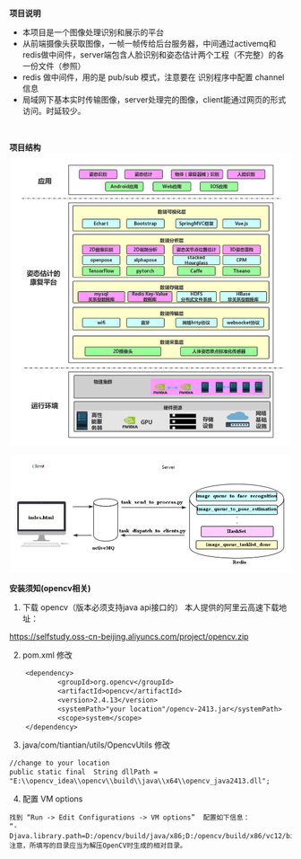 **项目说明**
- 本项目是一个图像处理识别和展示的平台
- 从前端摄像头获取图像，一帧一帧传给后台服务器，中间通过activemq和redis做中间件，server端包含人脸识别和姿态估计两个工程（不完整）的各一份文件（参照）
- redis 做中间件，用的是 pub/sub 模式，注意要在 识别程序中配置 channel 信息
- 局域网下基本实时传输图像，server处理完的图像，client能通过网页的形式访问。时延较少。
<br>


**项目结构**
 ![To do...](https://github.com/zhutianpeng/ImgProcessPlatform/raw/master/readme_pic/1.png)

 ![Already done](https://github.com/zhutianpeng/ImgProcessPlatform/raw/master/readme_pic/2.png)
 
 **安装须知(opencv相关)**
 1. 下载 opencv（版本必须支持java api接口的）
 本人提供的阿里云高速下载地址：
 
 https://selfstudy.oss-cn-beijing.aliyuncs.com/project/opencv.zip
 
 
 2. pom.xml 修改

```
    <dependency>
            <groupId>org.opencv</groupId>
            <artifactId>opencv</artifactId>
            <version>2.4.13</version>
            <systemPath>"your location"/opencv-2413.jar</systemPath> 
            <scope>system</scope>
    </dependency>
```
3. java/com/tiantian/utils/OpencvUtils 修改
```
//change to your location
public static final  String dllPath = "E:\\opencv_idea\\opencv\\build\\java\\x64\\opencv_java2413.dll";
```

4. 配置 VM options
```
找到 “Run -> Edit Configurations -> VM options”  配置如下信息：
“-Djava.library.path=D:/opencv/build/java/x86;D:/opencv/build/x86/vc12/bin”。
注意，所填写的目录应当为解压OpenCV时生成的相对目录。
```
